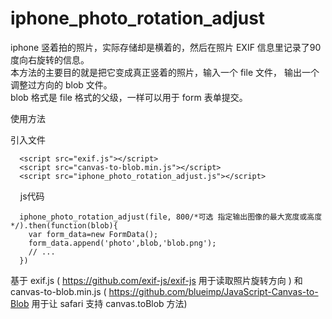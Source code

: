 # iphone_photo_rotation_adjust

iphone 竖着拍的照片，实际存储却是横着的，然后在照片 EXIF 信息里记录了90度向右旋转的信息。<br>
本方法的主要目的就是把它变成真正竖着的照片，输入一个 file 文件， 输出一个调整过方向的 blob 文件。<br>
blob 格式是 file 格式的父级，一样可以用于 form 表单提交。<br>

使用方法

引入文件
```
  <script src="exif.js"></script>
  <script src="canvas-to-blob.min.js"></script>
  <script src="iphone_photo_rotation_adjust.js"></script>
```
    
js代码
```
  iphone_photo_rotation_adjust(file, 800/*可选 指定输出图像的最大宽度或高度*/).then(function(blob){
    var form_data=new FormData();
    form_data.append('photo',blob,'blob.png');
    // ...
  })
```

基于 exif.js ( https://github.com/exif-js/exif-js 用于读取照片旋转方向 ) 和 canvas-to-blob.min.js ( https://github.com/blueimp/JavaScript-Canvas-to-Blob 用于让 safari 支持 canvas.toBlob 方法)
